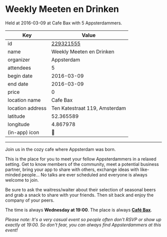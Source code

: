 # Weekly Meeten en Drinken
Held at 2016-03-09 at Cafe Bax with 5 Appsterdammers.
        
|Key|Value
|---|---|
|id|[229321555](https://www.meetup.com/appsterdam/events/229321555/)|
|name|Weekly Meeten en Drinken|
|organizer|Appsterdam|
|attendees|5|
|begin date|2016-03-09|
|end date|2016-03-09|
|price|0|
|location name|Cafe Bax|
|location address|Ten Katestraat 119, Amsterdam|
|latitude|52.365589|
|longitude|4.867978|
|(in-app) icon|🍺|

---

Join us in the cozy cafe where Appsterdam was born.

This is the place for you to meet your fellow Appsterdammers in a relaxed setting. Get to know members of the community, meet a potential business partner, bring your app to share with others, exchange ideas with like-minded people... No talks are ever scheduled and everyone is always welcome to join.

Be sure to ask the waitress/waiter about their selection of seasonal beers and grab a snack to share with your friends. Then sit back and enjoy the company of your peers.

The time is always **Wednesday at 19:00**. The place is always **[Café Bax](http://www.cafebax.nl/)**.

*Please note: It's a very casual event so people often don't RSVP or show up exactly at 19:00. So don't fear, you can *always* find Appsterdammers at this event!*


